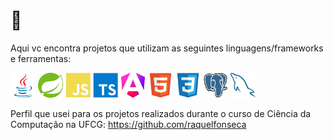 # 👋

Aqui vc encontra projetos que utilizam as seguintes linguagens/frameworks e ferramentas:
<p >
  <img alt="Java" height="40" width="40" src="https://raw.githubusercontent.com/devicons/devicon/master/icons/java/java-original.svg">
  <img alt="Spring Boot" height="40" width="40" src="https://raw.githubusercontent.com/devicons/devicon/master/icons/spring/spring-original.svg">
  <img alt="JavaScript" height="40" width="40" src="https://raw.githubusercontent.com/devicons/devicon/master/icons/javascript/javascript-plain.svg">
  <img alt="TypeScript" height="40" width="40" src="https://raw.githubusercontent.com/devicons/devicon/master/icons/typescript/typescript-plain.svg">
  <img alt="Angular" height="40" width="40" src="https://raw.githubusercontent.com/devicons/devicon/master/icons/angular/angular-original.svg">
  <img alt="HTML" height="40" width="40" src="https://raw.githubusercontent.com/devicons/devicon/master/icons/html5/html5-original.svg">
  <img alt="CSS" height="40" width="40" src="https://raw.githubusercontent.com/devicons/devicon/master/icons/css3/css3-original.svg">
  <img alt="PostgreSQL" height="40" width="40" src="https://raw.githubusercontent.com/devicons/devicon/master/icons/postgresql/postgresql-original.svg">
  <img alt="MySQL" height="40" width="40" src="https://raw.githubusercontent.com/devicons/devicon/master/icons/mysql/mysql-original.svg">
</p>

Perfil que usei para os projetos realizados durante o curso de Ciência da Computação na UFCG: https://github.com/raquelfonseca

